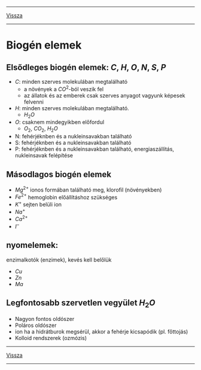 
---

[Vissza](../biologia.md)

---

# Biogén elemek
## Elsődleges biogén elemek: $C$, $H$, $O$, $N$, $S$, $P$
- $C$: minden szerves molekulában megtalálható
    - a növények a $CO^{2}$-ból veszik fel
    - az állatok és az emberek csak szerves anyagot vagyunk képesek felvenni
- $H$: minden szerves molekulában megtalálható.
    - $H_{2}O$
- $O$: csaknem mindegyikben előfordul
    - $O_{2}$, $CO_{2}$, $H_{2}O$
- N: fehérjéknben és a nukleinsavakban található
- S: fehérjéknben és a nukleinsavakban található
- P: fehérjéknben és a nukleinsavakban található, energiaszállítás, nukleinsavak felépítése
## Másodlagos biogén elemek
- $Mg^{2+}$ ionos formában található meg, klorofil (növényekben)
- $Fe^{2+}$ hemoglobin előállításhoz szükséges
- $K^{+}$ sejten belüli ion
- $Na^{+}$ 
- $Ca^{2+}$
- $I^{-}$
## nyomelemek:
enzimalkotók (enzimek), kevés kell belőlük
- $Cu$
- $Zn$
- $Ma$
## Legfontosabb szervetlen vegyület $H_{2}O$
- Nagyon fontos oldószer
- Poláros oldószer
- ion ha a hidrátburok megsérül, akkor a fehérje kicsapódik (pl. főttojás)
- Kolloid rendszerek (ozmózis)

---

[Vissza](../biologia.md)

---